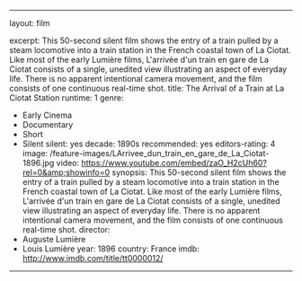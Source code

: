 ---

layout: film

excerpt: This 50-second silent film shows the entry of a train pulled by a steam locomotive into a train station in the French coastal town of La Ciotat. Like most of the early Lumière films, L'arrivée d'un train en gare de La Ciotat consists of a single, unedited view illustrating an aspect of everyday life. There is no apparent intentional camera movement, and the film consists of one continuous real-time shot.
title: The Arrival of a Train at La Ciotat Station
runtime: 1
genre:
- Early Cinema
- Documentary
- Short
- Silent
silent: yes
decade: 1890s
recommended: yes
editors-rating: 4
image: /feature-images/LArrivee_dun_train_en_gare_de_La_Ciotat-1896.jpg
video: https://www.youtube.com/embed/zaO_H2cUh60?rel=0&amp;showinfo=0
synopsis: This 50-second silent film shows the entry of a train pulled by a steam locomotive into a train station in the French coastal town of La Ciotat. Like most of the early Lumière films, L'arrivée d'un train en gare de La Ciotat consists of a single, unedited view illustrating an aspect of everyday life. There is no apparent intentional camera movement, and the film consists of one continuous real-time shot.
director: 
- Auguste Lumière
- Louis Lumière
year: 1896
country: France
imdb: http://www.imdb.com/title/tt0000012/

---  